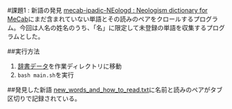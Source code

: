 #課題1 : 新語の発見
[mecab-ipadic-NEologd : Neologism dictionary for MeCab](https://github.com/neologd/mecab-ipadic-neologd)にまだ含まれていない単語とその読みのペアをクロールするプログラム。今回は人名の姓名のうち、「名」に限定して未登録の単語を収集するプログラムとした。

##実行方法
1. [辞書データ](https://github.com/neologd/mecab-ipadic-neologd/tree/master/seed)を作業ディレクトリに移動
2. `bash main.sh`を実行

##発見した新語
[new_words_and_how_to_read.txt](https://github.com/tkda-h3/find-new-words/blob/master/new_words_and_how_to_read.txt)に名前と読みのペアがタブ区切りで記録されている。
